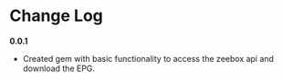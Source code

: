  # Change Log

 **0.0.1**

 - Created gem with basic functionality to access the zeebox api and download the EPG.